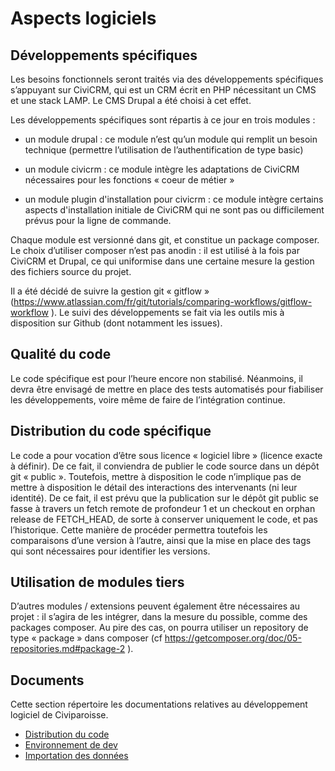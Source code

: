 # Aspects logiciels

## Développements spécifiques

Les besoins fonctionnels seront traités via des développements spécifiques s’appuyant sur CiviCRM, qui est un CRM écrit en PHP nécessitant un CMS et une stack LAMP. Le CMS Drupal a été choisi à cet effet. 

Les développements spécifiques sont répartis à ce jour en trois modules :

* un module drupal : ce module n’est qu’un module qui remplit un besoin technique (permettre l’utilisation de l’authentification de type basic)

* un module civicrm : ce module intègre les adaptations de CiviCRM nécessaires pour les fonctions « coeur de métier »

* un module plugin d'installation pour civicrm : ce module intègre certains aspects d'installation initiale de CiviCRM qui ne sont pas ou difficilement prévus pour la ligne de commande.

Chaque module est versionné dans git, et constitue un package composer. Le choix d’utiliser composer n’est pas anodin : il est utilisé à la fois par CiviCRM et Drupal, ce qui uniformise dans une certaine mesure la gestion des fichiers source du projet.

Il a été décidé de suivre la gestion git « gitflow » (<https://www.atlassian.com/fr/git/tutorials/comparing-workflows/gitflow-workflow> ). Le suivi des développements se fait via les outils mis à disposition sur Github (dont notamment les issues).

## Qualité du code

Le code spécifique est pour l’heure encore non stabilisé. Néanmoins, il devra être envisagé de mettre en place des tests automatisés pour fiabiliser les développements, voire même de faire de l’intégration continue.

## Distribution du code spécifique

Le code a pour vocation d’être sous licence « logiciel libre » (licence exacte à définir). De ce fait, il conviendra de publier le code source dans un dépôt git « public ». Toutefois, mettre à disposition le code n’implique pas de mettre à disposition le détail des interactions des intervenants (ni leur identité). De ce fait, il est prévu que la publication sur le dépôt git public se fasse à travers un fetch remote de profondeur 1 et un checkout en orphan release de FETCH_HEAD, de sorte à conserver uniquement le code, et pas l’historique. Cette manière de procéder permettra toutefois les comparaisons d’une version à l’autre, ainsi que la mise en place des tags qui sont nécessaires pour identifier les versions.

## Utilisation de modules tiers

D’autres modules / extensions peuvent également être nécessaires au projet : il s’agira de les intégrer, dans la mesure du possible, comme des packages composer. Au pire des cas, on pourra utiliser un repository de type « package » dans composer (cf <https://getcomposer.org/doc/05-repositories.md#package-2> ).

## Documents
Cette section répertoire les documentations relatives au développement logiciel de Civiparoisse.

* [Distribution du code](distribution_code_composer.md)
* [Environnement de dev](environnement_dev.md)
* [Importation des données](importation.md)
